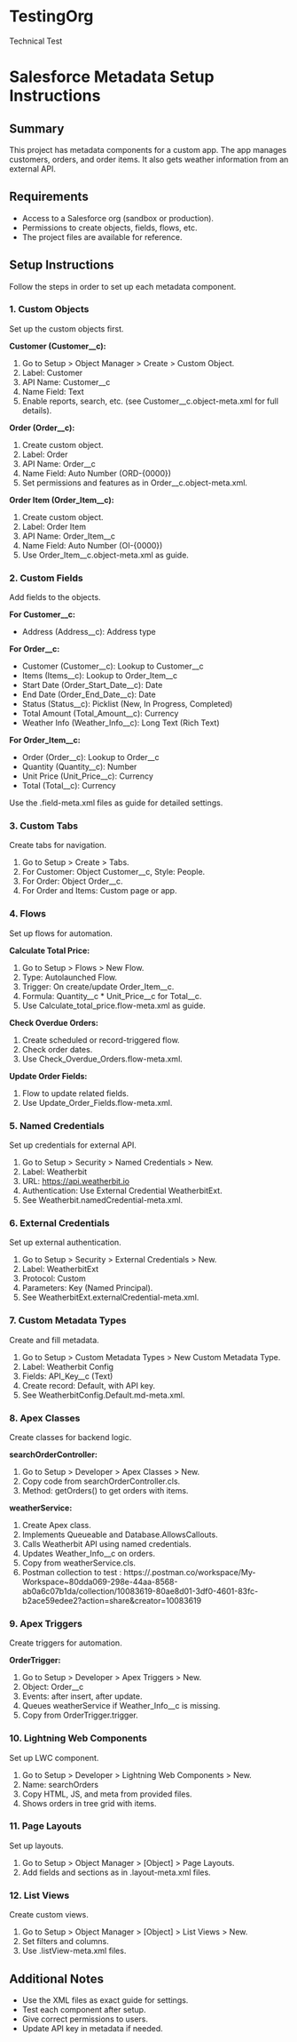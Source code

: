 # TestingOrg
Technical Test

# Salesforce Metadata Setup Instructions

## Summary

This project has metadata components for a custom app. The app manages customers, orders, and order items. It also gets weather information from an external API.

## Requirements

- Access to a Salesforce org (sandbox or production).
- Permissions to create objects, fields, flows, etc.
- The project files are available for reference.

## Setup Instructions

Follow the steps in order to set up each metadata component.

### 1. Custom Objects

Set up the custom objects first.

**Customer (Customer__c):**
1. Go to Setup > Object Manager > Create > Custom Object.
2. Label: Customer
3. API Name: Customer__c
4. Name Field: Text
5. Enable reports, search, etc. (see Customer__c.object-meta.xml for full details).

**Order (Order__c):**
1. Create custom object.
2. Label: Order
3. API Name: Order__c
4. Name Field: Auto Number (ORD-{0000})
5. Set permissions and features as in Order__c.object-meta.xml.

**Order Item (Order_Item__c):**
1. Create custom object.
2. Label: Order Item
3. API Name: Order_Item__c
4. Name Field: Auto Number (OI-{0000})
5. Use Order_Item__c.object-meta.xml as guide.

### 2. Custom Fields

Add fields to the objects.

**For Customer__c:**
- Address (Address__c): Address type

**For Order__c:**
- Customer (Customer__c): Lookup to Customer__c
- Items (Items__c): Lookup to Order_Item__c
- Start Date (Order_Start_Date__c): Date
- End Date (Order_End_Date__c): Date
- Status (Status__c): Picklist (New, In Progress, Completed)
- Total Amount (Total_Amount__c): Currency
- Weather Info (Weather_Info__c): Long Text (Rich Text)

**For Order_Item__c:**
- Order (Order__c): Lookup to Order__c
- Quantity (Quantity__c): Number
- Unit Price (Unit_Price__c): Currency
- Total (Total__c): Currency

Use the .field-meta.xml files as guide for detailed settings.

### 3. Custom Tabs

Create tabs for navigation.

1. Go to Setup > Create > Tabs.
2. For Customer: Object Customer__c, Style: People.
3. For Order: Object Order__c.
4. For Order and Items: Custom page or app.

### 4. Flows

Set up flows for automation.

**Calculate Total Price:**
1. Go to Setup > Flows > New Flow.
2. Type: Autolaunched Flow.
3. Trigger: On create/update Order_Item__c.
4. Formula: Quantity__c * Unit_Price__c for Total__c.
5. Use Calculate_total_price.flow-meta.xml as guide.

**Check Overdue Orders:**
1. Create scheduled or record-triggered flow.
2. Check order dates.
3. Use Check_Overdue_Orders.flow-meta.xml.

**Update Order Fields:**
1. Flow to update related fields.
2. Use Update_Order_Fields.flow-meta.xml.

### 5. Named Credentials

Set up credentials for external API.

1. Go to Setup > Security > Named Credentials > New.
2. Label: Weatherbit
3. URL: https://api.weatherbit.io
4. Authentication: Use External Credential WeatherbitExt.
5. See Weatherbit.namedCredential-meta.xml.

### 6. External Credentials

Set up external authentication.

1. Go to Setup > Security > External Credentials > New.
2. Label: WeatherbitExt
3. Protocol: Custom
4. Parameters: Key (Named Principal).
5. See WeatherbitExt.externalCredential-meta.xml.

### 7. Custom Metadata Types

Create and fill metadata.

1. Go to Setup > Custom Metadata Types > New Custom Metadata Type.
2. Label: Weatherbit Config
3. Fields: API_Key__c (Text)
4. Create record: Default, with API key.
5. See WeatherbitConfig.Default.md-meta.xml.

### 8. Apex Classes

Create classes for backend logic.

**searchOrderController:**
1. Go to Setup > Developer > Apex Classes > New.
2. Copy code from searchOrderController.cls.
3. Method: getOrders() to get orders with items.

**weatherService:**
1. Create Apex class.
2. Implements Queueable and Database.AllowsCallouts.
3. Calls Weatherbit API using named credentials.
4. Updates Weather_Info__c on orders.
5. Copy from weatherService.cls.
6. Postman collection to test : https://.postman.co/workspace/My-Workspace~80dda069-298e-44aa-8568-ab0a6c07b1da/collection/10083619-80ae8d01-3df0-4601-83fc-b2ace59edee2?action=share&creator=10083619

### 9. Apex Triggers

Create triggers for automation.

**OrderTrigger:**
1. Go to Setup > Developer > Apex Triggers > New.
2. Object: Order__c
3. Events: after insert, after update.
4. Queues weatherService if Weather_Info__c is missing.
5. Copy from OrderTrigger.trigger.

### 10. Lightning Web Components

Set up LWC component.

1. Go to Setup > Developer > Lightning Web Components > New.
2. Name: searchOrders
3. Copy HTML, JS, and meta from provided files.
4. Shows orders in tree grid with items.

### 11. Page Layouts

Set up layouts.

1. Go to Setup > Object Manager > [Object] > Page Layouts.
2. Add fields and sections as in .layout-meta.xml files.

### 12. List Views

Create custom views.

1. Go to Setup > Object Manager > [Object] > List Views > New.
2. Set filters and columns.
3. Use .listView-meta.xml files.

## Additional Notes

- Use the XML files as exact guide for settings.
- Test each component after setup.
- Give correct permissions to users.
- Update API key in metadata if needed.
